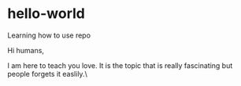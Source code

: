 # hello-world
Learning how to use repo

Hi humans,

I am here to teach you love. It is the topic that is really fascinating but people forgets it easlily.\
